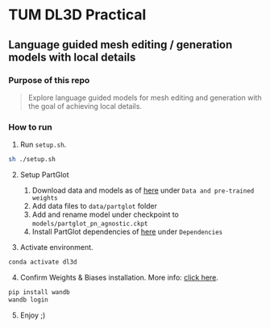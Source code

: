 # TUM DL3D Practical
## Language guided mesh editing / generation models with local details

### Purpose of this repo

> Explore language guided models for mesh editing and generation with the goal of achieving local details. 

### How to run

1. Run `setup.sh`.

```bash
sh ./setup.sh
```

2. Setup PartGlot 

    1. Download data and models as of [here](Baselines/PartGlot/README.md#data-and-pre-trained-weights) under `Data and pre-trained weights`
    2. Add data files to `data/partglot` folder
    3. Add and rename model under checkpoint to `models/partglot_pn_agnostic.ckpt`
    4. Install PartGlot dependencies of [here](Baselines/PartGlot/README.md#data-and-pre-trained-weights) under `Dependencies`

3. Activate environment.

```bash
conda activate dl3d
```

4. Confirm Weights & Biases installation. More info: [click here](https://wandb.ai/quickstart/pytorch).

```bash
pip install wandb
wandb login
```

5. Enjoy ;)
